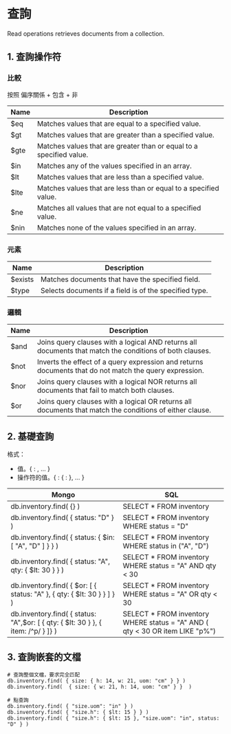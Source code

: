 # 查詢

Read operations retrieves documents from a collection.

## 1. 查詢操作符

### 比較

按照 偏序關係 + 包含 + 非

Name|Description
--|--
$eq|Matches values that are equal to a specified value.
$gt|Matches values that are greater than a specified value.
$gte|Matches values that are greater than or equal to a specified value.
$in|Matches any of the values specified in an array.
$lt|Matches values that are less than a specified value.
$lte|Matches values that are less than or equal to a specified value.
$ne|Matches all values that are not equal to a specified value.
$nin|Matches none of the values specified in an array.

### 元素

Name|Description
--|--
$exists|Matches documents that have the specified field.
$type|Selects documents if a field is of the specified type.


### 邏輯

Name|Description
--|--
$and|Joins query clauses with a logical AND returns all documents that match the conditions of both clauses.
$not|Inverts the effect of a query expression and returns documents that do not match the query expression.
$nor|Joins query clauses with a logical NOR returns all documents that fail to match both clauses.
$or|Joins query clauses with a logical OR returns all documents that match the conditions of either clause.

## 2. 基礎查詢

格式：
* 值。{ <field1>: <value1>, ... }
* 操作符的值。{ <field1>: { <operator1>: <value1> }, ... }

Mongo | SQL
--|--
db.inventory.find( {} ) | SELECT * FROM inventory
db.inventory.find( { status: "D" } )|SELECT * FROM inventory WHERE status = "D"
db.inventory.find( { status: { $in: [ "A", "D" ] } } ) |SELECT * FROM inventory WHERE status in ("A", "D")
db.inventory.find( { status: "A", qty: { $lt: 30 } } ) | SELECT * FROM inventory WHERE status = "A" AND qty < 30
db.inventory.find( { $or: [ { status: "A" }, { qty: { $lt: 30 } } ] } )|SELECT * FROM inventory WHERE status = "A" OR qty < 30
db.inventory.find( { status: "A",$or: [ { qty: { $lt: 30 } }, { item: /^p/ } ]} ) |SELECT * FROM inventory WHERE status = "A" AND ( qty < 30 OR item LIKE "p%")

## 3. 查詢嵌套的文檔

```mongo
# 查詢整個文檔，要求完全匹配
db.inventory.find( { size: { h: 14, w: 21, uom: "cm" } } )
db.inventory.find(  { size: { w: 21, h: 14, uom: "cm" } }  )

# 點查詢
db.inventory.find( { "size.uom": "in" } )
db.inventory.find( { "size.h": { $lt: 15 } } )
db.inventory.find( { "size.h": { $lt: 15 }, "size.uom": "in", status: "D" } )
```
